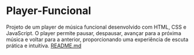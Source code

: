 # Player-Funcional
Projeto de um player de música funcional desenvolvido com HTML, CSS e JavaScript. O player permite pausar, despausar, avançar para a próxima música e voltar para a anterior, proporcionando uma experiência de escuta prática e intuitiva.
[README.md](https://github.com/user-attachments/files/21669229/README.md)
